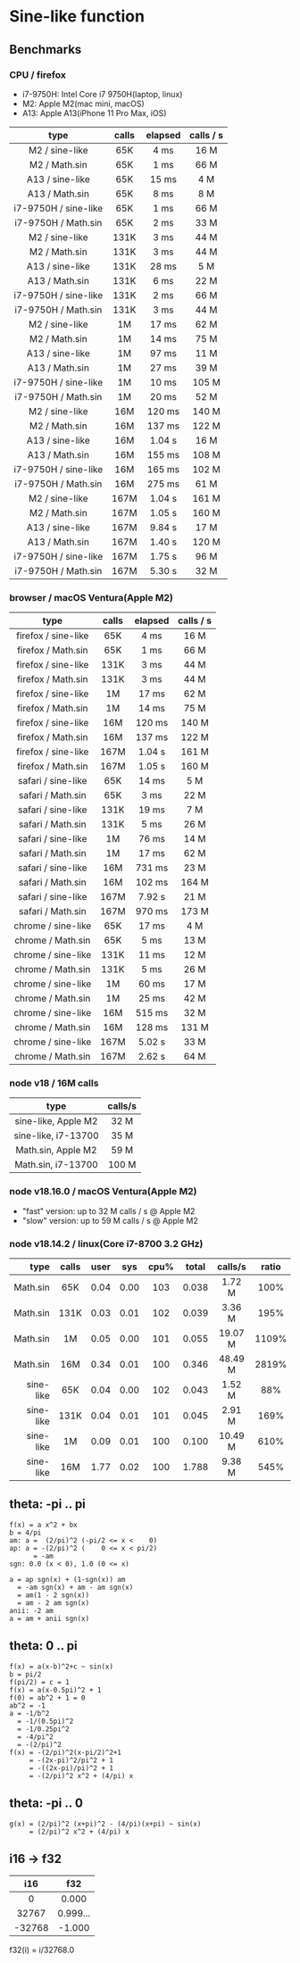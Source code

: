 # Sine-like function

## Benchmarks

### CPU / firefox

- i7-9750H: Intel Core i7 9750H(laptop, linux)
- M2: Apple M2(mac mini, macOS)
- A13: Apple A13(iPhone 11 Pro Max, iOS)

|         type         | calls | elapsed | calls / s |
| :------------------: | :---: | :-----: | :-------: |
|    M2 / sine-like    |  65K  |  4 ms   |   16 M    |
|    M2 / Math.sin     |  65K  |  1 ms   |   66 M    |
|   A13 / sine-like    |  65K  |  15 ms  |    4 M    |
|    A13 / Math.sin    |  65K  |  8 ms   |    8 M    |
| i7-9750H / sine-like |  65K  |  1 ms   |   66 M    |
| i7-9750H / Math.sin  |  65K  |  2 ms   |   33 M    |
|    M2 / sine-like    | 131K  |  3 ms   |   44 M    |
|    M2 / Math.sin     | 131K  |  3 ms   |   44 M    |
|   A13 / sine-like    | 131K  |  28 ms  |    5 M    |
|    A13 / Math.sin    | 131K  |  6 ms   |   22 M    |
| i7-9750H / sine-like | 131K  |  2 ms   |   66 M    |
| i7-9750H / Math.sin  | 131K  |  3 ms   |   44 M    |
|    M2 / sine-like    |  1M   |  17 ms  |   62 M    |
|    M2 / Math.sin     |  1M   |  14 ms  |   75 M    |
|   A13 / sine-like    |  1M   |  97 ms  |   11 M    |
|    A13 / Math.sin    |  1M   |  27 ms  |   39 M    |
| i7-9750H / sine-like |  1M   |  10 ms  |   105 M   |
| i7-9750H / Math.sin  |  1M   |  20 ms  |   52 M    |
|    M2 / sine-like    |  16M  | 120 ms  |   140 M   |
|    M2 / Math.sin     |  16M  | 137 ms  |   122 M   |
|   A13 / sine-like    |  16M  | 1.04 s  |   16 M    |
|    A13 / Math.sin    |  16M  | 155 ms  |   108 M   |
| i7-9750H / sine-like |  16M  | 165 ms  |   102 M   |
| i7-9750H / Math.sin  |  16M  | 275 ms  |   61 M    |
|    M2 / sine-like    | 167M  | 1.04 s  |   161 M   |
|    M2 / Math.sin     | 167M  | 1.05 s  |   160 M   |
|   A13 / sine-like    | 167M  | 9.84 s  |   17 M    |
|    A13 / Math.sin    | 167M  | 1.40 s  |   120 M   |
| i7-9750H / sine-like | 167M  | 1.75 s  |   96 M    |
| i7-9750H / Math.sin  | 167M  | 5.30 s  |   32 M    |

### browser / macOS Ventura(Apple M2)

|        type         | calls | elapsed | calls / s |
| :-----------------: | :---: | :-----: | :-------: |
| firefox / sine-like |  65K  |  4 ms   |   16 M    |
| firefox / Math.sin  |  65K  |  1 ms   |   66 M    |
| firefox / sine-like | 131K  |  3 ms   |   44 M    |
| firefox / Math.sin  | 131K  |  3 ms   |   44 M    |
| firefox / sine-like |  1M   |  17 ms  |   62 M    |
| firefox / Math.sin  |  1M   |  14 ms  |   75 M    |
| firefox / sine-like |  16M  | 120 ms  |   140 M   |
| firefox / Math.sin  |  16M  | 137 ms  |   122 M   |
| firefox / sine-like | 167M  | 1.04 s  |   161 M   |
| firefox / Math.sin  | 167M  | 1.05 s  |   160 M   |
| safari / sine-like  |  65K  |  14 ms  |    5 M    |
|  safari / Math.sin  |  65K  |  3 ms   |   22 M    |
| safari / sine-like  | 131K  |  19 ms  |    7 M    |
|  safari / Math.sin  | 131K  |  5 ms   |   26 M    |
| safari / sine-like  |  1M   |  76 ms  |   14 M    |
|  safari / Math.sin  |  1M   |  17 ms  |   62 M    |
| safari / sine-like  |  16M  | 731 ms  |   23 M    |
|  safari / Math.sin  |  16M  | 102 ms  |   164 M   |
| safari / sine-like  | 167M  | 7.92 s  |   21 M    |
|  safari / Math.sin  | 167M  | 970 ms  |   173 M   |
| chrome / sine-like  |  65K  |  17 ms  |    4 M    |
|  chrome / Math.sin  |  65K  |  5 ms   |   13 M    |
| chrome / sine-like  | 131K  |  11 ms  |   12 M    |
|  chrome / Math.sin  | 131K  |  5 ms   |   26 M    |
| chrome / sine-like  |  1M   |  60 ms  |   17 M    |
|  chrome / Math.sin  |  1M   |  25 ms  |   42 M    |
| chrome / sine-like  |  16M  | 515 ms  |   32 M    |
|  chrome / Math.sin  |  16M  | 128 ms  |   131 M   |
| chrome / sine-like  | 167M  | 5.02 s  |   33 M    |
|  chrome / Math.sin  | 167M  | 2.62 s  |   64 M    |

### node v18 / 16M calls

|        type         | calls/s |
| :-----------------: | :-----: |
| sine-like, Apple M2 |  32 M   |
| sine-like, i7-13700 |  35 M   |
| Math.sin, Apple M2  |  59 M   |
| Math.sin, i7-13700  |  100 M  |

### node v18.16.0 / macOS Ventura(Apple M2)

- "fast" version: up to 32 M calls / s @ Apple M2
- "slow" version: up to 59 M calls / s @ Apple M2

### node v18.14.2 / linux(Core i7-8700 3.2 GHz)

|      type | calls | user | sys  | cpu% | total | calls/s | ratio |
| --------: | :---: | :--: | :--: | :--: | :---: | :-----: | :---: |
|  Math.sin |  65K  | 0.04 | 0.00 | 103  | 0.038 | 1.72 M  | 100%  |
|  Math.sin | 131K  | 0.03 | 0.01 | 102  | 0.039 | 3.36 M  | 195%  |
|  Math.sin |  1M   | 0.05 | 0.00 | 101  | 0.055 | 19.07 M | 1109% |
|  Math.sin |  16M  | 0.34 | 0.01 | 100  | 0.346 | 48.49 M | 2819% |
| sine-like |  65K  | 0.04 | 0.00 | 102  | 0.043 | 1.52 M  |  88%  |
| sine-like | 131K  | 0.04 | 0.01 | 101  | 0.045 | 2.91 M  | 169%  |
| sine-like |  1M   | 0.09 | 0.01 | 100  | 0.100 | 10.49 M | 610%  |
| sine-like |  16M  | 1.77 | 0.02 | 100  | 1.788 | 9.38 M  | 545%  |

## theta: -pi .. pi

```
f(x) = a x^2 + bx
b = 4/pi
am: a =  (2/pi)^2 (-pi/2 <= x <    0)
ap: a = -(2/pi)^2 (    0 <= x < pi/2)
      = -am
sgn: 0.0 (x < 0), 1.0 (0 <= x)

a = ap sgn(x) + (1-sgn(x)) am
  = -am sgn(x) + am - am sgn(x)
  = am(1 - 2 sgn(x))
  = am - 2 am sgn(x)
anii: -2 am
a = am + anii sgn(x)
```

## theta: 0 .. pi

```
f(x) = a(x-b)^2+c ~ sin(x)
b = pi/2
f(pi/2) = c = 1
f(x) = a(x-0.5pi)^2 + 1
f(0) = ab^2 + 1 = 0
ab^2 = -1
a = -1/b^2
  = -1/(0.5pi)^2
  = -1/0.25pi^2
  = -4/pi^2
  = -(2/pi)^2
f(x) = -(2/pi)^2(x-pi/2)^2+1
     = -(2x-pi)^2/pi^2 + 1
     = -((2x-pi)/pi)^2 + 1
     = -(2/pi)^2 x^2 + (4/pi) x
```

## theta: -pi .. 0

```
g(x) = (2/pi)^2 (x+pi)^2 - (4/pi)(x+pi) ~ sin(x)
     = (2/pi)^2 x^2 + (4/pi) x
```

## i16 -> f32

|  i16   |   f32    |
| :----: | :------: |
|   0    |  0.000   |
| 32767  | 0.999... |
| -32768 |  -1.000  |

f32(i) = i/32768.0
